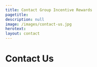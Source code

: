```yaml
---
title: Contact Group Incentive Rewards
pagetitle:
description: null
image: /images/contact-us.jpg
herotext:
layout: contact
---
```


# Contact Us